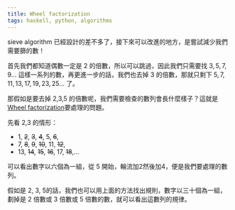 ```yaml
---
title: Wheel factorization
tags: haskell, python, algorithms
---
```


sieve algorithm 已經設計的差不多了，接下來可以改進的地方，是嘗試減少我們需要篩的數！

首先我們都知道偶數一定是 2 的倍數，所以可以跳過，因此我們只需要找 $3,5,7,9...$ 這樣一系列的數，再更進一步的話，我們也去掉 3 的倍數，那就只剩下 $5,7,11,13,17,19,23,25...$ 了。

那假如是要去掉 2,3,5 的倍數呢，我們需要檢查的數列會長什麼樣子？這就是[Wheel factorization](http://en.wikipedia.org/wiki/Wheel_factorization)要處理的問題。

先看 2,3 的情形：

* 1, ~~2~~, ~~3~~, ~~4~~, 5, ~~6~~,
* 7, ~~8~~, ~~9~~, ~~10~~, 11, ~~12~~,
* 13, ~~14~~, ~~15~~, ~~16~~, 17, ~~18~~,...  

可以看出數字以六個為一組，從 5 開始，輪流加2然後加4，便是我們要處理的數列。

假如是 2, 3, 5的話，我們也可以用上面的方法找出規則，數字以三十個為一組，劃掉是 2 倍數或 3 倍數或 5 倍數的數，就可以看出這數列的規律。

<script src="https://gist.github.com/onemouth/6405402.js"></script>

<script src="https://gist.github.com/onemouth/6405584.js"></script>
